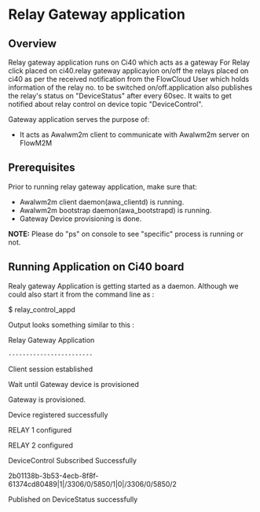# Relay Gateway application

## Overview
Relay gateway application runs on Ci40 which acts as a gateway For Relay click placed on ci40.relay gateway applicayion on/off the relays placed on ci40 as per the received notification from the FlowCloud User which holds information of the relay no. to be switched on/off.application also publishes the relay's status on "DeviceStatus" after every 60sec.
It waits to get notified about relay control on device topic "DeviceControl".


Gateway application serves the purpose of:
- It acts as Awalwm2m client to communicate with Awalwm2m server on FlowM2M

## Prerequisites
Prior to running relay gateway application, make sure that:
- Awalwm2m client daemon(awa_clientd) is running.
- Awalwm2m bootstrap daemon(awa_bootstrapd) is running.
- Gateway Device provisioning is done.

**NOTE:** Please do "ps" on console to see "specific" process is running or not.

## Running Application on Ci40 board
Realy gateway Application is getting started as a daemon. Although we could also start it from the command line as :

$ relay_control_appd

Output looks something similar to this :

Relay Gateway Application
```
------------------------
```

Client session established


Wait until Gateway device is provisioned

Gateway is provisioned.


Device registered successfully


RELAY 1 configured 

RELAY 2 configured 


DeviceControl Subscribed Successfully


2b01138b-3b53-4ecb-8f8f-61374cd80489|1|/3306/0/5850/1|0|/3306/0/5850/2

Published on DeviceStatus successfully

